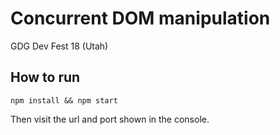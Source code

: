 # Concurrent DOM manipulation

GDG Dev Fest 18 (Utah)

## How to run
```
npm install && npm start
```

Then visit the url and port shown in the console.


